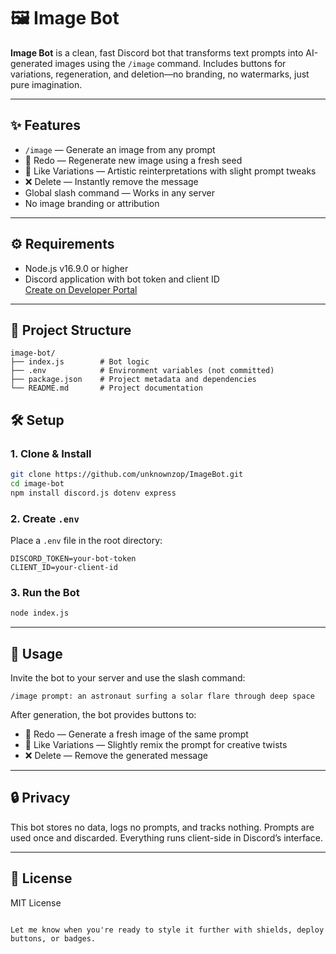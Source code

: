 # 🖼️ Image Bot

**Image Bot** is a clean, fast Discord bot that transforms text prompts into AI-generated images using the `/image` command. Includes buttons for variations, regeneration, and deletion—no branding, no watermarks, just pure imagination.

---

## ✨ Features

- `/image` — Generate an image from any prompt
- 🔁 Redo — Regenerate new image using a fresh seed
- 🎨 Like Variations — Artistic reinterpretations with slight prompt tweaks
- ❌ Delete — Instantly remove the message
- Global slash command — Works in any server
- No image branding or attribution

---

## ⚙️ Requirements

- Node.js v16.9.0 or higher
- Discord application with bot token and client ID  
  [Create on Developer Portal](https://discord.com/developers/applications)

---

## 📂 Project Structure

```
image-bot/
├── index.js        # Bot logic
├── .env            # Environment variables (not committed)
├── package.json    # Project metadata and dependencies
└── README.md       # Project documentation
```

## 🛠️ Setup

### 1. Clone & Install

```bash
git clone https://github.com/unknownzop/ImageBot.git
cd image-bot
npm install discord.js dotenv express
```

### 2. Create `.env`

Place a `.env` file in the root directory:

```env
DISCORD_TOKEN=your-bot-token
CLIENT_ID=your-client-id
```

### 3. Run the Bot

```bash
node index.js
```

---

## 💬 Usage

Invite the bot to your server and use the slash command:

```
/image prompt: an astronaut surfing a solar flare through deep space
```

After generation, the bot provides buttons to:

- 🔁 Redo — Generate a fresh image of the same prompt
- 🎨 Like Variations — Slightly remix the prompt for creative twists
- ❌ Delete — Remove the generated message

---

## 🔒 Privacy

This bot stores no data, logs no prompts, and tracks nothing. Prompts are used once and discarded. Everything runs client-side in Discord’s interface.

---

## 📄 License

MIT License
```  

Let me know when you're ready to style it further with shields, deploy buttons, or badges.
```
